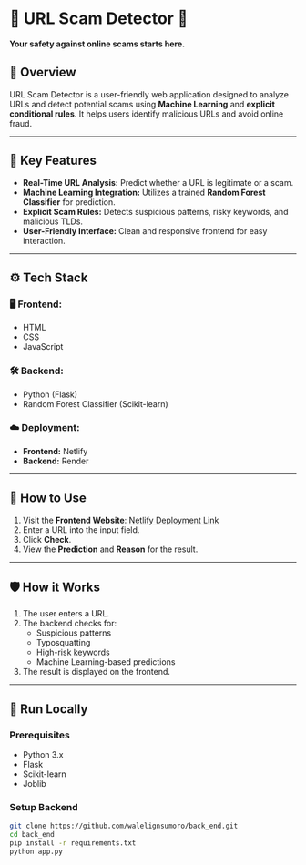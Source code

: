 # 🚨 URL Scam Detector 🚨  
**Your safety against online scams starts here.**  

## 📝 **Overview**  
URL Scam Detector is a user-friendly web application designed to analyze URLs and detect potential scams using **Machine Learning** and **explicit conditional rules**. It helps users identify malicious URLs and avoid online fraud.

---

## 🌟 **Key Features**  
- **Real-Time URL Analysis:** Predict whether a URL is legitimate or a scam.  
- **Machine Learning Integration:** Utilizes a trained **Random Forest Classifier** for prediction.  
- **Explicit Scam Rules:** Detects suspicious patterns, risky keywords, and malicious TLDs.  
- **User-Friendly Interface:** Clean and responsive frontend for easy interaction.  

---

## ⚙️ **Tech Stack**  
### 🖥️ **Frontend:**  
- HTML  
- CSS  
- JavaScript  

### 🛠️ **Backend:**  
- Python (Flask)  
- Random Forest Classifier (Scikit-learn)  

### ☁️ **Deployment:**  
- **Frontend:** Netlify  
- **Backend:** Render  

---

## 🚀 **How to Use**  
1. Visit the **Frontend Website**: [Netlify Deployment Link](https://radiant-selkie-120b55.netlify.app/#home)  
2. Enter a URL into the input field.  
3. Click **Check**.  
4. View the **Prediction** and **Reason** for the result.  

---

## 🛡️ **How it Works**  
1. The user enters a URL.  
2. The backend checks for:  
   - Suspicious patterns  
   - Typosquatting  
   - High-risk keywords  
   - Machine Learning-based predictions  
3. The result is displayed on the frontend.  

---

## 🐍 **Run Locally**  
### Prerequisites  
- Python 3.x  
- Flask  
- Scikit-learn  
- Joblib  

### Setup Backend  
```bash
git clone https://github.com/walelignsumoro/back_end.git
cd back_end
pip install -r requirements.txt
python app.py
